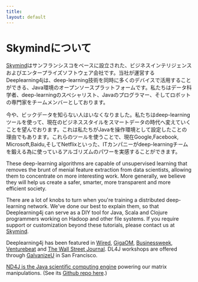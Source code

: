 ```yaml
---
title: 
layout: default
---
```


# Skymindについて
[Skymind](http://www.skymind.io)はサンフランシスコをベースに設立された、ビジネスインテリジェンスおよびエンタープライズソフトウェア会社です。当社が運営するDeeplearning4jは、deep-learning技術を同時に多くのデバイスで活用することができる、Java環境のオープンソースプラットフォームです。私たちはデータ科学者、deep-learningのスペシャリスト、Javaのプログラマー、そしてロボットの専門家をチームメンバーとしております。

今や、ビックデータを知らない人はいなくなりました。私たちはdeep-learningツールを使って、現在のビジネススタイルをスマートデータの時代へ変えていくことを望んでおります。これは私たちがJavaを操作環境として設定したことの理由でもあります。これらのツールを使うことで、現在Google,Facebook, Microsoft,Baidu,そしてNetflixといった、ITカンパニーがdeep-learningチームを鍛える為に使っているアルゴリズムのパワーを実感することができます。

These deep-learning algorithms are capable of unsupervised learning that removes the brunt of menial feature extraction from data scientists, allowing them to concentrate on more interesting work. More generally, we believe they will help us create a safer, smarter, more transparent and more efficient society. 

There are a lot of knobs to turn when you're training a distributed deep-learning network. We've done our best to explain them, so that Deeplearning4j can serve as a DIY tool for Java, Scala and Clojure programmers working on Hadoop and other file systems. If you require support or customization beyond these tutorials, please contact us at [Skymind](http://www.skymind.io/contact.html). 

Deeplearning4j has been featured in [Wired](http://www.wired.com/2014/06/skymind-deep-learning/), [GigaOM](http://gigaom.com/2014/06/02/a-startup-called-skymind-launches-pushing-open-source-deep-learning/), [Businessweek](http://www.businessweek.com/articles/2014-06-03/teaching-smaller-companies-how-to-probe-deep-learning-on-their-own), [Venturebeat](http://venturebeat.com/2014/06/02/skymind-launches-with-open-source-plug-and-play-deep-learning-features-for-your-app/) and [The Wall Street Journal](http://blogs.wsj.com/cio/2014/06/03/the-morning-download-apple-relies-on-ecosystem-for-innovation/). DL4J workshops are offered through [GalvanizeU](http://www.galvanizeu.com/) in San Francisco.

[ND4J is the Java scientific computing engine](http://nd4j.org/) powering our matrix manipulations. (See its [Github repo here](https://github.com/SkymindIO/nd4j/).)
